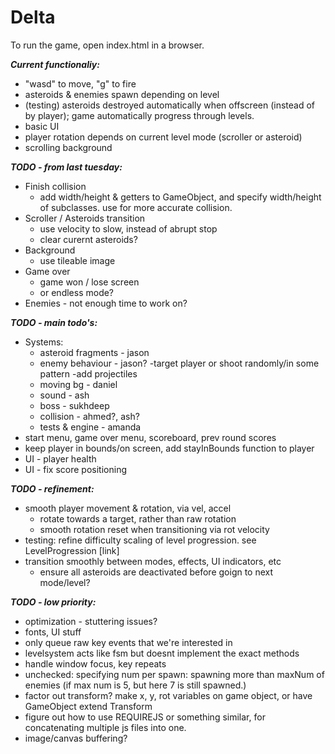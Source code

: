 # Delta

To run the game, open index.html in a browser.


**_Current functionaliy:_**
- "wasd" to move, "g" to fire
- asteroids & enemies spawn depending on level
- (testing) asteroids destroyed automatically when offscreen (instead of by player); game automatically progress through levels.
- basic UI
- player rotation depends on current level mode (scroller or asteroid)
- scrolling background

**_TODO - from last tuesday:_**
- Finish collision
	- add width/height & getters to GameObject, and specify width/height of subclasses. use for more accurate collision.
- Scroller / Asteroids transition
	- use velocity to slow, instead of abrupt stop
	- clear curernt asteroids?
- Background
	- use tileable image
- Game over
	- game won / lose screen
	- or endless mode?
- Enemies - not enough time to work on?



**_TODO - main todo's:_**
- Systems:
	- asteroid fragments - jason
	- enemy behaviour - jason?
		-target player or shoot randomly/in some pattern
		-add projectiles
	- moving bg - daniel
	- sound - ash
	- boss - sukhdeep
	- collision - ahmed?, ash?
	- tests & engine - amanda
- start menu, game over menu, scoreboard, prev round scores
- keep player in bounds/on screen, add stayInBounds function to player
- UI - player health
- UI - fix score positioning

**_TODO - refinement:_**
- smooth player movement & rotation, via vel, accel
	- rotate towards a target, rather than raw rotation
	- smooth rotation reset when transitioning via rot velocity
- testing: refine difficulty scaling of level progression. see LevelProgression [link]
- transition smoothly between modes, effects, UI indicators, etc
	- ensure all asteroids are deactivated before goign to next mode/level?

**_TODO - low priority:_**
- optimization - stuttering issues?
- fonts, UI stuff
- only queue raw key events that we're interested in
- levelsystem acts like fsm but doesnt implement the exact methods
- handle window focus, key repeats
- unchecked: specifying num per spawn: spawning more than maxNum of enemies (if max num is 5, but here 7 is still spawned.)
- factor out transform? make x, y, rot variables on game object, or have GameObject extend Transform
- figure out how to use REQUIREJS or something similar, for concatenating multiple js files into one.
- image/canvas buffering?
